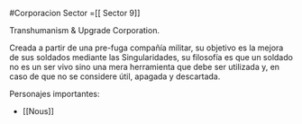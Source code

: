 #Corporacion 
Sector =[[ Sector 9]]

Transhumanism & Upgrade Corporation.  

Creada a partir de una pre-fuga compañía militar, su objetivo es la mejora de sus soldados mediante las Singularidades, su filosofía es que un soldado no es un ser vivo sino una mera herramienta que debe ser utilizada y, en caso de que no se considere útil, apagada y descartada. 


Personajes importantes:

- [[Nous]]